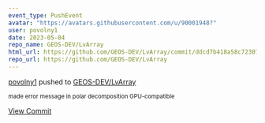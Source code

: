 ```yaml
---
event_type: PushEvent
avatar: "https://avatars.githubusercontent.com/u/90001948?"
user: povolny1
date: 2023-05-04
repo_name: GEOS-DEV/LvArray
html_url: https://github.com/GEOS-DEV/LvArray/commit/ddcd7b418a58c72307d95fbbb5613b19f42aaedc
repo_url: https://github.com/GEOS-DEV/LvArray
---
```


<a href='https://github.com/povolny1' target='_blank'>povolny1</a> pushed to <a href='https://github.com/GEOS-DEV/LvArray' target='_blank'>GEOS-DEV/LvArray</a>

<small>made error message in polar decomposition GPU-compatible</small>

<a href='https://github.com/GEOS-DEV/LvArray/commit/ddcd7b418a58c72307d95fbbb5613b19f42aaedc' target='_blank'>View Commit</a>